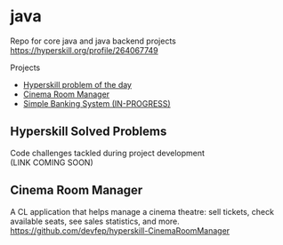 # java
Repo for core java and java backend projects
https://hyperskill.org/profile/264067749

Projects

- [Hyperskill problem of the day](#hyperskill-problem-of-the-day)
- [Cinema Room Manager](#cinema-room-manager)
- [Simple Banking System (IN-PROGRESS)](#simple-banking-system-in-progress)



## Hyperskill Solved Problems
Code challenges tackled during project development    
(LINK COMING SOON)

## Cinema Room Manager
A CL application that helps manage a cinema theatre: sell tickets, check available seats, see sales statistics, and more.   
https://github.com/devfep/hyperskill-CinemaRoomManager
